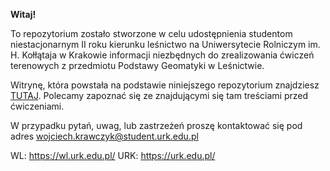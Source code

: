 **Witaj!**

To repozytorium zostało stworzone w celu udostępnienia studentom niestacjonarnym II roku kierunku leśnictwo na Uniwersytecie Rolniczym im. H. Kołłątaja w Krakowie informacji niezbędnych do zrealizowania ćwiczeń terenowych z przedmiotu Podstawy Geomatyki w Leśnictwie. 

Witrynę, która powstała na podstawie niniejszego repozytorium znajdziesz [TUTAJ](). Polecamy zapoznać się ze znajdującymi się tam treściami przed ćwiczeniami.

W przypadku pytań, uwag, lub zastrzeżeń proszę kontaktować się pod adres wojciech.krawczyk@student.urk.edu.pl

WL: https://wl.urk.edu.pl/
URK: https://urk.edu.pl/
